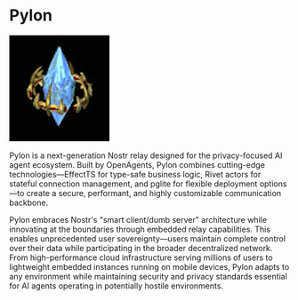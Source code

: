 # Pylon

![Pylon](docs/images/pylon.png)

Pylon is a next-generation Nostr relay designed for the privacy-focused AI agent ecosystem. Built by OpenAgents, Pylon combines cutting-edge technologies—EffectTS for type-safe business logic, Rivet actors for stateful connection management, and pglite for flexible deployment options—to create a secure, performant, and highly customizable communication backbone.

Pylon embraces Nostr's "smart client/dumb server" architecture while innovating at the boundaries through embedded relay capabilities. This enables unprecedented user sovereignty—users maintain complete control over their data while participating in the broader decentralized network. From high-performance cloud infrastructure serving millions of users to lightweight embedded instances running on mobile devices, Pylon adapts to any environment while maintaining security and privacy standards essential for AI agents operating in potentially hostile environments.

